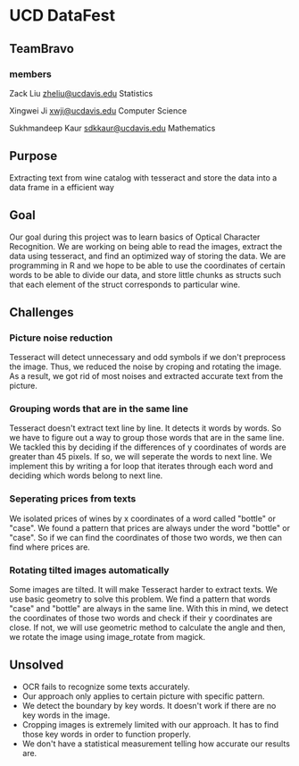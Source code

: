 # UCD DataFest
## TeamBravo
### members

Zack Liu				zheliu@ucdavis.edu		Statistics	

Xingwei Ji			xwji@ucdavis.edu		Computer Science		

Sukhmandeep Kaur	sdkkaur@ucdavis.edu	Mathematics		
## Purpose
Extracting text from wine catalog with tesseract and store the data into a data frame in a efficient way
## Goal
Our goal during this project was to learn basics of Optical Character Recognition. We are working on being able to read the images, extract the data using tesseract, and find an optimized way of storing the data. We are programming in R and we hope to be able to use the coordinates of certain words to be able to divide our data, and store little chunks as structs such that each element of the struct corresponds to particular wine. 

## Challenges
### Picture noise reduction
Tesseract will detect unnecessary and odd symbols if we don't preprocess the image. Thus, we reduced the noise by croping and rotating the image. As a result, we got rid of most noises and extracted accurate text from the picture.

### Grouping words that are in the same line
Tesseract doesn't extract text line by line. It detects it words by words. So we have to figure out a way to group those words that are in the same line. We tackled this by deciding if the differences of y coordinates of words are greater than 45 pixels. If so, we will seperate the words to next line. We implement this by writing a for loop that iterates through each word and deciding which words belong to next line.

### Seperating prices from texts
We isolated prices of wines by x coordinates of a word called "bottle" or "case". We found a pattern that prices are always under the word "bottle" or "case". So if we can find the coordinates of those two words, we then can find where prices are.

### Rotating tilted images automatically
Some images are tilted. It will make Tesseract harder to extract texts. We use basic geometry to solve this problem. We find a pattern that words "case" and "bottle" are always in the same line. With this in mind, we detect the coordinates of those two words and check if their y coordinates are close. If not, we will use geometric method to calculate the angle and then, we rotate the image using image_rotate from magick.

## Unsolved 
* OCR fails to recognize some texts accurately.
* Our approach only applies to certain picture with specific pattern.
* We detect the boundary by key words. It doesn't work if there are no key words in the image.
* Cropping images is extremely limited with our approach. It has to find those key words in order to function properly.
* We don't have a statistical measurement telling how accurate our results are.
